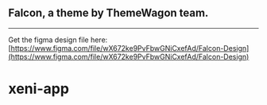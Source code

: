 ## Falcon, a theme by ThemeWagon team.

---

Get the figma design file here:
[https://www.figma.com/file/wX672ke9PvFbwGNiCxefAd/Falcon-Design](https://www.figma.com/file/wX672ke9PvFbwGNiCxefAd/Falcon-Design)
# xeni-app
